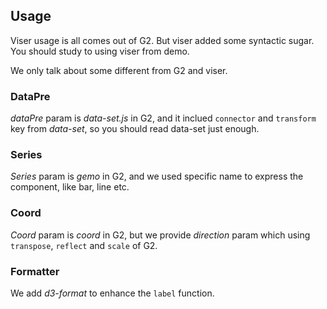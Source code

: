 ## Usage

Viser usage is all comes out of G2. But viser added some syntactic sugar. You should study to using viser from demo.

We only talk about some different from G2 and viser.

### DataPre

*dataPre* param is *data-set.js* in G2, and it inclued `connector` and `transform` key from *data-set*, so you should read data-set just enough.

### Series

*Series* param is *gemo* in G2, and we used specific name to express the component, like bar, line etc.

### Coord

*Coord* param is *coord* in G2, but we provide *direction* param which using `transpose`, `reflect` and `scale` of G2.

### Formatter

We add *d3-format* to enhance the `label` function.